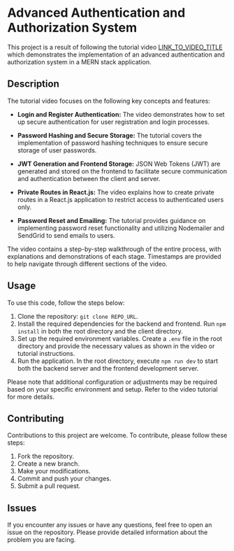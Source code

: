 # Advanced Authentication and Authorization System

This project is a result of following the tutorial video [LINK_TO_VIDEO_TITLE](LINK_TO_VIDEO) which demonstrates the implementation of an advanced authentication and authorization system in a MERN stack application.

## Description
The tutorial video focuses on the following key concepts and features:

- **Login and Register Authentication:** The video demonstrates how to set up secure authentication for user registration and login processes.

- **Password Hashing and Secure Storage:** The tutorial covers the implementation of password hashing techniques to ensure secure storage of user passwords.

- **JWT Generation and Frontend Storage:** JSON Web Tokens (JWT) are generated and stored on the frontend to facilitate secure communication and authentication between the client and server.

- **Private Routes in React.js:** The video explains how to create private routes in a React.js application to restrict access to authenticated users only.

- **Password Reset and Emailing:** The tutorial provides guidance on implementing password reset functionality and utilizing Nodemailer and SendGrid to send emails to users.

The video contains a step-by-step walkthrough of the entire process, with explanations and demonstrations of each stage. Timestamps are provided to help navigate through different sections of the video.

## Usage
To use this code, follow the steps below:

1. Clone the repository: `git clone REPO_URL`.
2. Install the required dependencies for the backend and frontend. Run `npm install` in both the root directory and the client directory.
3. Set up the required environment variables. Create a `.env` file in the root directory and provide the necessary values as shown in the video or tutorial instructions.
4. Run the application. In the root directory, execute `npm run dev` to start both the backend server and the frontend development server.

Please note that additional configuration or adjustments may be required based on your specific environment and setup. Refer to the video tutorial for more details.

## Contributing
Contributions to this project are welcome. To contribute, please follow these steps:

1. Fork the repository.
2. Create a new branch.
3. Make your modifications.
4. Commit and push your changes.
5. Submit a pull request.

## Issues
If you encounter any issues or have any questions, feel free to open an issue on the repository. Please provide detailed information about the problem you are facing.


